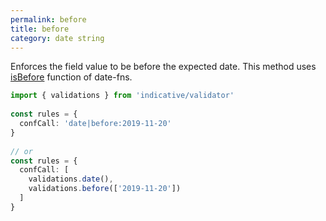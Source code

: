 ```yaml
---
permalink: before
title: before
category: date string
---
```


Enforces the field value to be before the expected date.
This method uses [isBefore](https://date-fns.org/docs/isBefore) function of date-fns.
 
```ts
import { validations } from 'indicative/validator'
 
const rules = {
  confCall: 'date|before:2019-11-20'
}
 
// or
const rules = {
  confCall: [
    validations.date(),
    validations.before(['2019-11-20'])
  ]
}
```